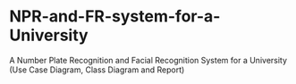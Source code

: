 # NPR-and-FR-system-for-a-University
A Number Plate Recognition and Facial Recognition System for a University (Use Case Diagram, Class Diagram and Report)
